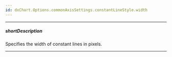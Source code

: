 ```yaml
---
id: dxChart.Options.commonAxisSettings.constantLineStyle.width
---
```

---
##### shortDescription
Specifies the width of constant lines in pixels.

---
